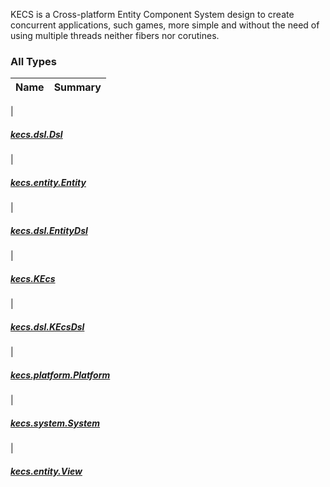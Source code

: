 

KECS is a Cross-platform Entity Component System design to create concurrent applications, such games,
more simple and without the need of using multiple threads neither fibers nor corutines.

### All Types

| Name | Summary |
|---|---|
|

##### [kecs.dsl.Dsl](../kecs.dsl/-dsl/index.md)


|

##### [kecs.entity.Entity](../kecs.entity/-entity/index.md)


|

##### [kecs.dsl.EntityDsl](../kecs.dsl/-entity-dsl/index.md)


|

##### [kecs.KEcs](../kecs/-k-ecs/index.md)


|

##### [kecs.dsl.KEcsDsl](../kecs.dsl/-k-ecs-dsl/index.md)


|

##### [kecs.platform.Platform](../kecs.platform/-platform/index.md)


|

##### [kecs.system.System](../kecs.system/-system/index.md)


|

##### [kecs.entity.View](../kecs.entity/-view/index.md)


